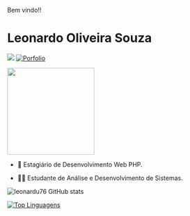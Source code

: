 Bem vindo!!

# Leonardo Oliveira Souza


[<img src="https://img.shields.io/badge/linkedin-%230077B5.svg?&style=for-the-badge&logo=linkedin&logoColor=white" />](https://www.linkedin.com/in/leonardo-oliveira-3b0446176/)
[![Porfolio](https://img.shields.io/badge/Blog-blue.svg?style=for-the-badge&logo=wordpress)](https://leonardosouza.herokuapp.com/)

<img style="margin: 0 auto" src="https://miro.medium.com/max/1360/1*nWQ_U5NKEfNeGCTfh_2-Mw.gif" height="200">


- 👷 Estagiário de Desenvolvimento Web PHP.

- 👨‍🏫 Estudante de Análise e Desenvolvimento de Sistemas.




![leonardu76 GitHub stats](https://github-readme-stats.vercel.app/api?username=leonardu76&show_icons=true&theme=dracula)



[![Top Linguagens](https://github-readme-stats.vercel.app/api/top-langs/?username=leonardu76&layout=compact)](https://github.com/leonardu76/github-readme-stats)








